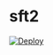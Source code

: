 # sft2

<a href="https://heroku.com/deploy?template=https://github.com/JohnSha0/sft2">
  <img src="https://www.herokucdn.com/deploy/button.svg" alt="Deploy">
</a>
